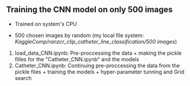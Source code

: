 ## Training the CNN model on only 500 images 

* Trained on system's CPU

* 500 chosen images by random (my local file system: <em>KaggleComp/ranzcr_clip_catheter_line_classification/500 images</em>)


<ol>
  <li>load_data_CNN.ipynb: Pre-proccessing the data + making the pickle filles for the "Catheter_CNN.ipynb" and the models</li>
  <li>Catheter_CNN.ipynb: Continuing pre-proccessing the data from the pickle files + training the models + hyper-parameter tunning and Grid search</li>
</ol>


